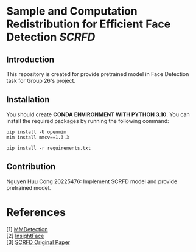 # Sample and Computation Redistribution for Efficient Face Detection *SCRFD*
## Introduction
This repository is created for provide pretrained model in Face Detection task for Group 26's project.
## Installation
You should create **CONDA ENVIRONMENT WITH PYTHON 3.10**. You can install the required packages by running the following command:
```
pip install -U openmim
mim install mmcv==1.3.3
```
```
pip install -r requirements.txt
```
## Contribution
Nguyen Huu Cong 20225476: Implement SCRFD model and provide pretrained model.
# References
[1] [MMDetection](https://github.com/open-mmlab/mmcv)\
[2] [InsightFace](https://github.com/deepinsight/insightface/tree/master)\
[3] [SCRFD Original Paper](https://arxiv.org/pdf/2105.04714)
